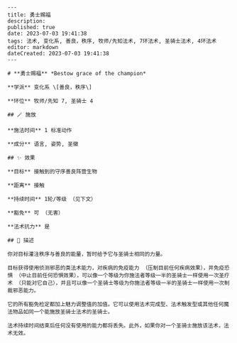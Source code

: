 
    ---
    title: 勇士赐福
    description: 
    published: true
    date: 2023-07-03 19:41:38
    tags: 法术, 变化系, 善良，秩序, 牧师/先知法术, 7环法术, 圣骑士法术, 4环法术
    editor: markdown
    dateCreated: 2023-07-03 19:41:38
    ---

    # **勇士赐福** *Bestow grace of the champion*

    **学派** 变化系 \[善良，秩序\] 

    **环位** 牧师/先知 7, 圣骑士 4

    ## 🪄 施放

    **施法时间** 1 标准动作

    **成分** 语言, 姿势, 圣徽

    ## ✨ 效果 

    **目标** 接触到的守序善良阵营生物 

    **距离** 接触  

    **持续时间** 1轮/等级 （见下文） 

    **豁免** 可 （无害）

    **法术抗力** 是

    ## 📖 描述

    你对目标灌注秩序与善良的能量，暂时给予它与圣骑士相同的力量。

    目标获得使用侦测邪恶的类法术能力，对疾病的免疫能力 （压制目前任何疾病效果），并免疫恐惧 （中止目前任何恐惧效果），可以像一个等级为你施法者等级一半的圣骑士一样使用一次圣疗术 （只能对它自己），并且可以像一个圣骑士等级为你施法者等级一半的圣骑士一样使用一次制裁邪恶能力。

    它的所有豁免检定都加上魅力调整值的加值。它可以使用法术完成型、法术触发型或其他任何魔法物品如同一个能施放圣骑士法术的圣骑士。

    法术持续时间结束后任何没有使用的能力都将丢失。此外，如果你对一个圣骑士施放该法术，法术无效。
    